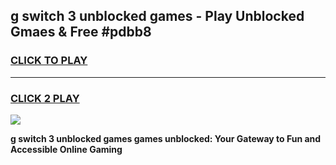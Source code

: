 
## g switch 3 unblocked games - Play Unblocked Gmaes & Free #pdbb8
<h3>
<a href="https://premium.freeplayer.one?title=g_switch_3_unblocked_games&ref=03M">CLICK TO PLAY</a></h3>
<hr>

<h3>
<a href="https://premium.freeplayer.one?title=g_switch_3_unblocked_games&ref=03M">CLICK 2 PLAY</a>
  
</h3>

<a href="https://premium.freeplayer.one?title=g_switch_3_unblocked_games&ref=03M"><img src="https://clearcache.store/games.png"></a>


**g switch 3 unblocked games games unblocked: Your Gateway to Fun and Accessible Online Gaming**
